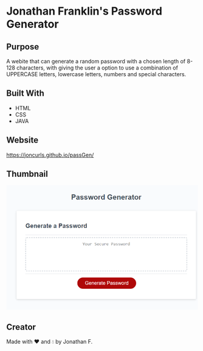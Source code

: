 # Jonathan Franklin's Password Generator

## Purpose
A webite that can generate a random password with a chosen length of 8-128 characters, with giving the user a option to use a combination of UPPERCASE letters, lowercase letters, numbers and special characters.

## Built With
* HTML
* CSS
* JAVA

## Website
https://joncurls.github.io/passGen/

## Thumbnail
![Screenshot](assets/screenShot.PNG)

## Creator
Made with ❤️ and 💧 by Jonathan F.